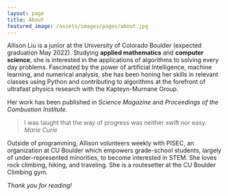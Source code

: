 ```yaml
---
layout: page
title: About
featured_image: /assets/images/pages/about.jpg
---
```


Allison Liu is a junior at the University of Colorado Boulder (expected graduation May 2022). Studying **applied mathematics** and **computer science**, she is interested in the applications of algorithms to solving every day problems. Fascinated by the power of artificial Intelligence, machine learning, and numerical analysis, she has been honing her skills in relevant classes using Python and contributing to algorithms at the forefront of ultrafast physics research with the Kapteyn-Murnane Group.

Her work has been published in *Science Magazine* and *Proceedings of the Combustion Institute*.

>I was taught that the way of progress was neither swift nor easy. <cite>Marie Curie</cite>

Outside of programming, Allison volunteers weekly with PISEC, an organization at CU Boulder which empowers grade-school students, largely of under-represented minorities, to become interested in STEM. She loves rock climbing, hiking, and traveling. She is a routesetter at the CU Boulder Climbing gym.

*Thank you for reading!*